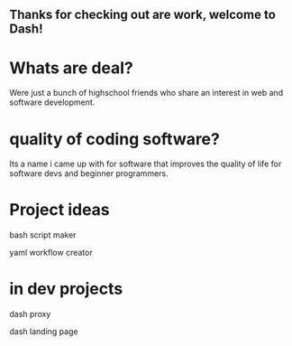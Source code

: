 ## Thanks for checking out are work, welcome to Dash!
# Whats are deal?
Were just a bunch of highschool friends who share an interest in web and software development.
# quality of coding software?
Its a name i came up with for software that improves the quality of life for software devs and beginner programmers.
# Project ideas
bash script maker

yaml workflow creator
# in dev projects
dash proxy

dash landing page
